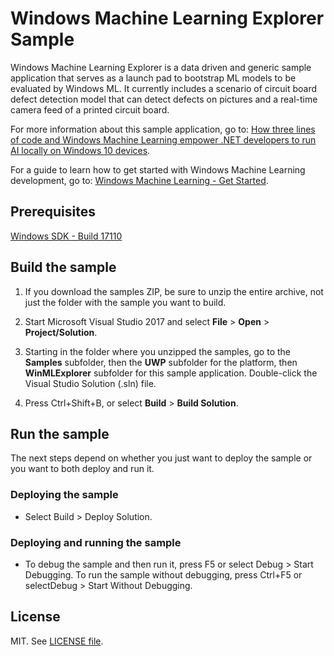 ﻿# Windows Machine Learning Explorer Sample

Windows Machine Learning Explorer is a data driven and generic sample application that serves as a 
launch pad to bootstrap ML models to be evaluated by Windows ML. It currently includes a scenario of 
circuit board defect detection model that can detect defects on pictures and a real-time camera feed 
of a printed circuit board. 

For more information about this sample application, go to: [How three lines of code and Windows Machine 
Learning empower .NET developers to run AI locally on Windows 10 devices](https://aka.ms/winmlfordevsblog).

For a guide to learn how to get started with Windows Machine Learning development, go to: [Windows Machine 
Learning - Get Started](https://docs.microsoft.com/en-us/windows/uwp/machine-learning/get-started).

## Prerequisites
[Windows SDK - Build 17110](https://www.microsoft.com/software-download/windowsinsiderpreviewSDK)

## Build the sample

1. If you download the samples ZIP, be sure to unzip the entire archive, not just the folder with
   the sample you want to build.

2. Start Microsoft Visual Studio 2017 and select **File** \> **Open** \> **Project/Solution**.

3. Starting in the folder where you unzipped the samples, go to the **Samples** subfolder, then the
   **UWP** subfolder for the platform, then **WinMLExplorer** subfolder for this sample application.
	Double-click the Visual Studio Solution (.sln) file.

4. Press Ctrl+Shift+B, or select **Build** \> **Build Solution**.

## Run the sample

The next steps depend on whether you just want to deploy the sample or you want to both deploy and run it.

### Deploying the sample

- Select Build > Deploy Solution. 

### Deploying and running the sample

- To debug the sample and then run it, press F5 or select Debug >  Start Debugging. To run the sample 
without debugging, press Ctrl+F5 or selectDebug > Start Without Debugging.

## License

MIT. See [LICENSE file](https://github.com/Microsoft/Windows-Machine-Learning/blob/master/LICENSE).